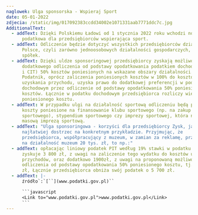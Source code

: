 ```yaml
---
naglowek: Ulga sponsorska - Wspieraj Sport
date: 05-01-2022
zdjecia: /static/img/017092383ccdd34002e1071331aab7771ddc7c.jpg
AdditionalText:
  - addText: Dzięki Polskiemu Ładowi od 1 stycznia 2022 roku wchodzi nowa ulga
      podatkowa dla przedsiębiorców wspierająca sport.
  - addText: Odliczenie będzie dotyczyć wszystkich przedsiębiorców działających w
      Polsce, czyli zarówno jednoosobowych działalności gospodarczych, jak i
      spółek.
  - addText: Dzięki uldze sponsoringowej przedsiębiorcy zyskają możliwość
      dodatkowego odliczenia od podstawy opodatkowania podatkiem dochodowym (PIT
      i CIT) 50% kosztów poniesionych na wskazane obszary działalności.
      Podatnik, oprócz zaliczenia poniesionych kosztów w 100% do kosztów
      uzyskania przychodu, uzyska prawo do dodatkowej preferencji w podatku
      dochodowym przez odliczenie od podstawy opodatkowania 50% poniesionych
      kosztów. Łącznie w podatku dochodowym przedsiębiorca rozliczy więc 150%
      poniesionego kosztu.
  - addText: W przypadku ulgi na działalność sportową odliczeniu będą podlegać
      koszty poniesione na finansowanie klubu sportowego (np. na zakup sprzętu
      sportowego), stypendium sportowego czy imprezy sportowej, która nie jest
      masową imprezą sportową.
  - addText: "Ulga sponsoringowa - korzyści dla przedsiębiorcy Zysk, jaki daje ulga,
      najłatwiej dostrzec na konkretnym przykładzie. Przyjmując, że
      przedsiębiorca, współpracujący z muzeum, w zamian za reklamę, przeznaczy
      na działalność muzeum 20 tys. zł, to np.:"
  - addText: opłacając liniowy podatek PIT według 19% stawki w podatku dochodowym
      zyskuje 3 800 zł, z uwagi na zaliczenie tego wydatku do kosztów uzyskania
      przychodów, oraz dodatkowo 1900zł, z uwagi na proponowaną możliwość
      odliczenia od podstawy opodatkowania 50% poniesionego kosztu, tj. 10 tys.
      zł, Łącznie przedsiębiorca obniża swój podatek o 5 700 zł.
  - addText: |-
      źródło`:`[``](www.podatki.gov.pl)``

      ```javascript
      <Link to="www.podatki.gov.pl">www.podatki.gov.pl</Link>
      ```
---
```

